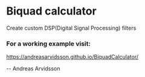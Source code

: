 # Biquad calculator
Create custom DSP(Digital Signal Processing) filters

### For a working example visit:
https://andreasarvidsson.github.io/BiquadCalculator/

-- Andreas Arvidsson



